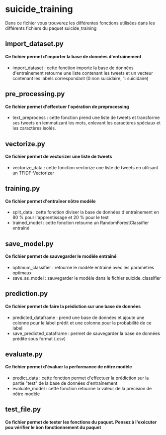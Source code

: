 # suicide_training

Dans ce fichier vous trouverez les différentes fonctions utilisées dans les différents fichiers du paquet suicide_training

## import_dataset.py
#### Ce fichier permet d'importer la base de données d'entraînement

- import_dataset : cette fonction importe la base de données d'entraînement retourne une liste contenant les tweets et un vecteur contenant les labels correspondant (0:non suicidaire, 1: suicidaire)
## pre_processing.py
#### Ce fichier permet d'effectuer l'opération de preprocessing
- text_preprocess : cette fonction prend une liste de tweets et transforme ses tweets en lemmatizant les mots, enlevant les caractères spéciaux et les caractères isolés.
## vectorize.py
#### Ce fichier permet de vectorizer une liste de tweets
- vectorize_data : cette fonction vectorize une liste de tweets en utilisant un TFIDF-Vectorizer
## training.py
#### Ce fichier permet d'entraîner nôtre modèle
- split_data : cette fonction diviser la base de données d'entraînement en 80 % pour l'apprentissage et 20 % pour le test
- trained_model : cette fonction retourne un RandomForestClassifier entraîné
## save_model.py
#### Ce fichier permet de sauvegarder le modèle entraîné
- optimum_classifier : retourne le modèle entraîné avec les paramètres optimaux
- save_as_model : sauvegarder le modèle dans le fichier suicide_classifier
## prediction.py
#### Ce fichier permet de faire la prédiction sur une base de données
- predicted_dataframe : prend une base de données et ajoute une colonne pour le label prédit et une colonne pour la probabilité de ce label
- save_predicted_dataframe : permet de sauvegarder la base de données prédite sous format (.csv)
## evaluate.py
#### Ce fichier permet d'évaluer la performance de nôtre modèle
- predict_data : cette fonction permet d'effectuer la prédiction sur la partie "test" de la base de données d'entraînement
- evaluate_model : cette fonction retourne la valeur de la précision de nôtre modèle
## test_file.py
#### Ce fichier permet de tester les fonctions du paquet. Pensez à l'exécuter pou vérifier le bon fonctionnement du paquet

